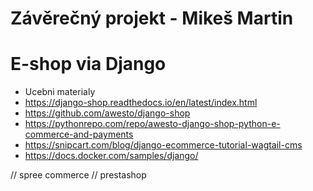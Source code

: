 # Závěrečný projekt - Mikeš Martin

# E-shop via Django
- Ucebni materialy
- https://django-shop.readthedocs.io/en/latest/index.html
- https://github.com/awesto/django-shop
- https://pythonrepo.com/repo/awesto-django-shop-python-e-commerce-and-payments
- https://snipcart.com/blog/django-ecommerce-tutorial-wagtail-cms
- https://docs.docker.com/samples/django/


// spree commerce
// prestashop 
